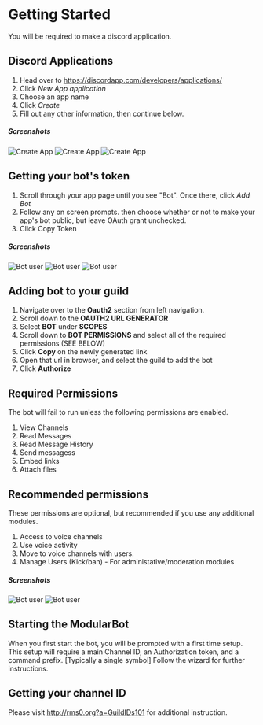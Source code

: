 # Getting Started
You will be required to make a discord application.

## Discord Applications

1. Head over to https://discordapp.com/developers/applications/
2. Click *New App application*
3. Choose an app name
4. Click *Create*
5. Fill out any other information, then continue below.
##### Screenshots
![Create App](https://cdn.rms0.org/img/docs/mb/001.png)
![Create App](https://cdn.rms0.org/img/docs/mb/002.png)
![Create App](https://cdn.rms0.org/img/docs/mb/003.png)

## Getting your bot's token
1. Scroll through your app page until you see "Bot". Once there, click *Add Bot*
2. Follow any on screen prompts. then choose whether or not to make your app's bot public, but leave OAuth grant unchecked.
3. Click Copy Token

##### Screenshots

![Bot user](https://cdn.rms0.org/img/docs/mb/004.png)
![Bot user](https://cdn.rms0.org/img/docs/mb/005.png)
![Bot user](https://cdn.rms0.org/img/docs/mb/006.png)

## Adding bot to your guild
1. Navigate over to the **Oauth2** section from left navigation.
2. Scroll down to the **OAUTH2 URL GENERATOR**
3. Select **BOT** under **SCOPES**
4. Scroll down to **BOT PERMISSIONS** and select all of the required permissions (SEE BELOW)
5. Click **Copy** on the newly generated link
6. Open that url in browser, and select the guild to add the bot
7. Click **Authorize**

## Required Permissions
The bot will fail to run unless the following permissions are enabled.
1. View Channels
1. Read Messages
2. Read Message History
2. Send messagess
3. Embed links
4. Attach files

## Recommended permissions
These permissions are optional, but recommended if you use any additional modules.
1. Access to voice channels
2. Use voice activity
3. Move to voice channels with users.
4. Manage Users (Kick/ban) - For administative/moderation modules

##### Screenshots
![Bot user](https://cdn.rms0.org/img/docs/mb/008.png)
![Bot user](https://cdn.rms0.org/img/docs/mb/009.png)

## Starting the ModularBot
When you first start the bot, you will be prompted with a first time setup.
This setup will require a main Channel ID, an Authorization token, and a command prefix. [Typically a single symbol]
Follow the wizard for further instructions.

## Getting your channel ID

Please visit http://rms0.org?a=GuildIDs101 for additional instruction.
